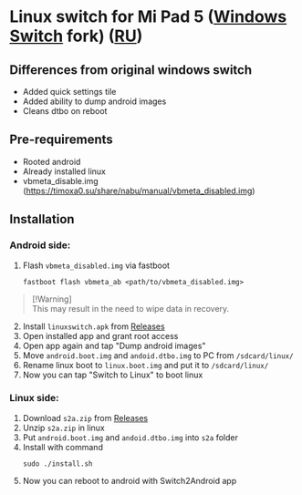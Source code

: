 # Linux switch for Mi Pad 5 ([Windows Switch](https://github.com/entaromia/mi-pad5-windows-switch) fork) ([RU](./README-RU.md))


## Differences from original windows switch
- Added quick settings tile
- Added ability to dump android images
- Cleans dtbo on reboot


## Pre-requirements
- Rooted android
- Already installed linux
- vbmeta_disable.img (https://timoxa0.su/share/nabu/manual/vbmeta_disabled.img)

## Installation

### Android side:
1) Flash `vbmeta_disabled.img` via fastboot
   ```console
   fastboot flash vbmeta_ab <path/to/vbmeta_disabled.img> 
   ```
> [!Warning]\
> This may result in the need to wipe data in recovery.

2) Install `linuxswitch.apk` from [Releases](https://github.com/timoxa0/Switch2Linux-Nabu/releases)
3) Open installed app and grant root access
4) Open app again and tap "Dump android images"
5) Move `android.boot.img` and `andoid.dtbo.img` to PC from `/sdcard/linux/`
6) Rename linux boot to `linux.boot.img` and put it to `/sdcard/linux/`
7) Now you can tap "Switch to Linux" to boot linux

### Linux side:
1) Download `s2a.zip` from [Releases](https://github.com/timoxa0/Switch2Linux-Nabu/releases)
2) Unzip `s2a.zip` in linux
3) Put `android.boot.img` and `andoid.dtbo.img` into `s2a` folder
4) Install with command
    ```console
    sudo ./install.sh
    ```
5) Now you can reboot to android with Switch2Android app
